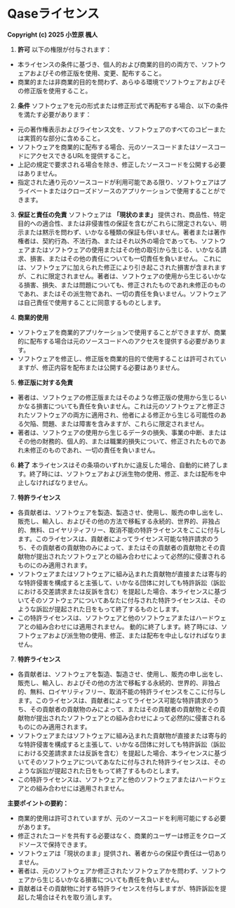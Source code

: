 # Qaseライセンス

**Copyright (c) 2025 小笠原 楓人**

1. **許可**
以下の権限が付与されます：
* 本ライセンスの条件に基づき、個人的および商業的目的の両方で、ソフトウェアおよびその修正版を使用、変更、配布すること。
* 商業的または非商業的目的を問わず、あらゆる環境でソフトウェアおよびその修正版を使用すること。

2. **条件**
ソフトウェアを元の形式または修正形式で再配布する場合、以下の条件を満たす必要があります：
* 元の著作権表示およびライセンス文を、ソフトウェアのすべてのコピーまたは実質的な部分に含めること。
* ソフトウェアを商業的に配布する場合、元のソースコードまたはソースコードにアクセスできるURLを提供すること。
* 上記の規定で要求される場合を除き、修正したソースコードを公開する必要はありません。
* 指定された通り元のソースコードが利用可能である限り、ソフトウェアはプライベートまたはクローズドソースのアプリケーションで使用することができます。

3. **保証と責任の免責**
ソフトウェアは **「現状のまま」** 提供され、商品性、特定目的への適合性、または非侵害性の保証を含むがこれらに限定されない、明示または黙示を問わず、いかなる種類の保証も伴いません。著者または著作権者は、契約行為、不法行為、またはそれ以外の場合であっても、ソフトウェアまたはソフトウェアの使用またはその他の取引から生じる、いかなる請求、損害、またはその他の責任についても一切責任を負いません。
これには、ソフトウェアに加えられた修正により引き起こされた損害が含まれますが、これに限定されません。著者は、ソフトウェアの使用から生じるいかなる損害、損失、または問題についても、修正されたものであれ未修正のものであれ、またはその派生物であれ、一切の責任を負いません。ソフトウェアは自己責任で使用することに同意するものとします。

4. **商業的使用**
* ソフトウェアを商業的アプリケーションで使用することができますが、商業的に配布する場合は元のソースコードへのアクセスを提供する必要があります。
* ソフトウェアを修正し、修正版を商業的目的で使用することは許可されていますが、修正内容を配布または公開する必要はありません。

5. **修正版に対する免責**
* 著者は、ソフトウェアの修正版またはそのような修正版の使用から生じるいかなる損害についても責任を負いません。これは元のソフトウェアと修正されたソフトウェアの両方に適用され、他者による修正から生じる可能性のある欠陥、問題、または障害を含みますが、これらに限定されません。
* 著者は、ソフトウェアの使用から生じるデータの損失、事業の中断、またはその他の財務的、個人的、または職業的損失について、修正されたものであれ未修正のものであれ、一切の責任を負いません。

6. **終了**
本ライセンスはその条項のいずれかに違反した場合、自動的に終了します。終了時には、ソフトウェアおよび派生物の使用、修正、または配布を中止しなければなりません。

7. **特許ライセンス**
* 各貢献者は、ソフトウェアを製造、製造させ、使用し、販売の申し出をし、販売し、輸入し、およびその他の方法で移転する永続的、世界的、非独占的、無料、ロイヤリティフリー、取消不能の特許ライセンスをここに付与します。このライセンスは、貢献者によってライセンス可能な特許請求のうち、その貢献者の貢献物のみによって、またはその貢献者の貢献物とその貢献物が提出されたソフトウェアとの組み合わせによって必然的に侵害されるものにのみ適用されます。
* ソフトウェアまたはソフトウェアに組み込まれた貢献物が直接または寄与的な特許侵害を構成すると主張して、いかなる団体に対しても特許訴訟（訴訟における交差請求または反訴を含む）を提起した場合、本ライセンスに基づいてそのソフトウェアについてあなたに付与された特許ライセンスは、そのような訴訟が提起された日をもって終了するものとします。
* この特許ライセンスは、ソフトウェアと他のソフトウェアまたはハードウェアとの組み合わせには適用されません。
動的に終了します。終了時には、ソフトウェアおよび派生物の使用、修正、または配布を中止しなければなりません。

7. **特許ライセンス**
* 各貢献者は、ソフトウェアを製造、製造させ、使用し、販売の申し出をし、販売し、輸入し、およびその他の方法で移転する永続的、世界的、非独占的、無料、ロイヤリティフリー、取消不能の特許ライセンスをここに付与します。このライセンスは、貢献者によってライセンス可能な特許請求のうち、その貢献者の貢献物のみによって、またはその貢献者の貢献物とその貢献物が提出されたソフトウェアとの組み合わせによって必然的に侵害されるものにのみ適用されます。
* ソフトウェアまたはソフトウェアに組み込まれた貢献物が直接または寄与的な特許侵害を構成すると主張して、いかなる団体に対しても特許訴訟（訴訟における交差請求または反訴を含む）を提起した場合、本ライセンスに基づいてそのソフトウェアについてあなたに付与された特許ライセンスは、そのような訴訟が提起された日をもって終了するものとします。
* この特許ライセンスは、ソフトウェアと他のソフトウェアまたはハードウェアとの組み合わせには適用されません。

**主要ポイントの要約：**
* 商業的使用は許可されていますが、元のソースコードを利用可能にする必要があります。
* 修正されたコードを共有する必要はなく、商業的ユーザーは修正をクローズドソースで保持できます。
* ソフトウェアは「現状のまま」提供され、著者からの保証や責任は一切ありません。
* 著者は、元のソフトウェアか修正されたソフトウェアかを問わず、ソフトウェアから生じるいかなる損害についても責任を負いません。
* 貢献者はその貢献物に対する特許ライセンスを付与しますが、特許訴訟を提起した場合はそれを取り消します。
